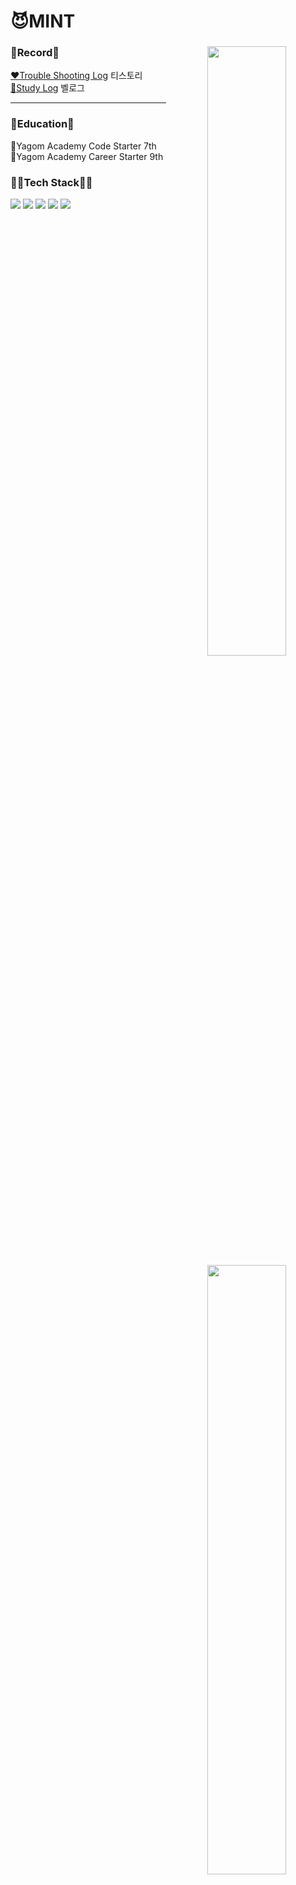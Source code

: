 # 😈MINT

<!---
mint3382/mint3382 is a ✨ special ✨ repository because its `README.md` (this file) appears on your GitHub profile.
You can click the Preview link to take a look at your changes.
--->


<div align="center">

<img align="right" width="50%" src="https://github-readme-stats.vercel.app/api?username=mint3382&show_icons=true&theme=dracula&hide="/>


<div align="left">
  
### 📝Record📝
[❤️Trouble Shooting Log](https://mintraum.tistory.com/) 티스토리
<br>
[💙Study Log](https://velog.io/@mintsong/posts) 벨로그
 
 
</div>
 
---

<img align="right" width="50%" src="https://github-readme-stats.vercel.app/api/top-langs/?username=mint3382&theme=dracula&exclude_repo=Computer-Science-Engineering&layout=compact&langs_count=10"/></a>
 
<div align="left">
  
### 📔Education📔
 🐻Yagom Academy Code Starter 7th
 <br>
 🐻Yagom Academy Career Starter 9th
 <br>

### 👩‍💻Tech Stack👩‍💻
<img src="https://img.shields.io/badge/Swift-F05138?style=flat-square&logo=Swift&logoColor=white"/> <img src="https://img.shields.io/badge/iOS-000000?style=flat-square&logo=Apple&logoColor=white"/> <img src="https://img.shields.io/badge/XCode-147EFB?style=flat-square&logo=xcode&logoColor=white"/> <img src="https://img.shields.io/badge/GitHub-181717?style=flat-square&logo=github&logoColor=white"/> <img src="https://img.shields.io/badge/Git-F05032?style=flat-square&logo=Git&logoColor=white"/>
 
 
</div>

